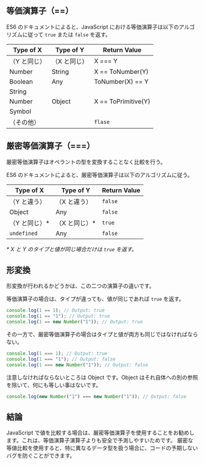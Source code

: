 ## 等価演算子（==）

ES6 のドキュメントによると、JavaScript における等価演算子は以下のアルゴリズムに従って `true` または `false` を返す。

<div class="public-article-tableCenter">
    <table>
        <thead>
            <tr>
                <th>Type of X</th>
                <th>Type of Y</th>
                <th>Return Value</th>
            </tr>
        </thead>
        <tbody>
            <tr>
                <td>（Y と同じ）</td>
                <td>（X と同じ）</td>
                <td>X === Y</td>
            </tr>
            <tr>
                <td>Number</td>
                <td>String</td>
                <td>X == ToNumber(Y)</td>
            </tr>
            <tr>
                <td>Boolean</td>
                <td>Any</td>
                <td>ToNumber(X) == Y</td>
            </tr>
            <tr>
                <td>String</td>
                <td rowspan="3">Object</td>
                <td rowspan="3">X == ToPrimitive(Y)</td>
            </tr>
            <tr>
                <td>Number</td>
            </tr>
            <tr>
                <td>Symbol</td>
            </tr>
            <tr>
                <td colspan="2">（その他）</td>
                <td><code>flase</code></td>
            </tr>
        </tbody>
    </table>
</div>

## 厳密等価演算子（===）

厳密等価演算子はオペラントの型を変換することなく比較を行う。

ES6 のドキュメントによると、厳密等価演算子は以下のアルゴリズムに従う。

<div class="public-article-tableCenter">
    <table>
        <thead>
            <tr>
                <th>Type of X</th>
                <th>Type of Y</th>
                <th>Return Value</th>
            </tr>
        </thead>
        <tbody>
            <tr>
                <td>（Y と違う）</td>
                <td>（X と違う）</td>
                <td><code>false</code></td>
            </tr>
            <tr>
                <td>Object</td>
                <td>Any</td>
                <td><code>false</code></td>
            </tr>
            <tr>
                <td>（Y と同じ）*</td>
                <td>（X と同じ）*</td>
                <td><code>true</code></td>
            </tr>
            <tr>
                <td><code>undefined</code></td>
                <td>Any</td>
                <td><code>false</code></td>
            </tr>
        </tbody>
    </table>
    <i>* X と Y のタイプと値が同じ場合だけは <code>true</code> を返す。</i>
</div>

## 形変換

形変換が行われるかどうかは、この二つの演算子の違いです。

等価演算子の場合は、タイプが違っても、値が同じであれば <code>true</code> を返す。

```js
console.log(1 == 1); // Output: true
console.log(1 == "1"); // Output: true
console.log(1 == new Number("1")); // Output: true
```

その一方で、厳密等価演算子の場合はタイプと値が両方も同じではなければならない。

```js
console.log(1 === 1); // Output: true
console.log(1 === "1"); // Output: false
console.log(1 === new Number("1")); // Output: false
```

注意しなければならないところは Object です。Object はそれ自体への別の参照を除いて、何にも等しい事はないです。

```js
console.log(new Number("1") === new Number("1")); // Output: false
```

## 結論

JavaScript で値を比較する場合は、厳密等価演算子を使用することをお勧めします。これは、等価演算子演算子よりも安全で予測しやすいためです。 厳密な等値比較を使用すると、特に異なるデータ型を扱う場合に、コードの予期しないバグを防ぐことができます。
